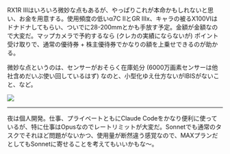 RX1R IIIはいろいろ微妙な点もあるが、やっぱりこれが本命かもしれないと思い、お金を用意する。使用頻度の低いα7C IIとGR IIIx、キャラの被るX100VIはドナドナしてもらい、ついでに28-200mmとかも手放す予定。金額が金額なので大変だ。マップカメラで予約するなら (クレカの実績にならないが) ポイント受け取りで、通常の優待券 + 株主優待券でかなりの額を上乗せできるのが助かる。

微妙な点というのは、センサーがおそらく在庫処分 (6000万画素センサーは他社含めだいぶ使い回しているはず) なのと、小型化ゆえ仕方ないがIBISがないこと、など。

![](https://photos.old.apkas.net/medium/202507/20250716-3X000566.webp)

---

夜は個人開発。仕事、プライベートともにClaude Codeをかなり便利に使っているが、特に仕事はOpusなのでレートリミットが大変だ。Sonnetでも通常のタスクでそれほど問題がないかつ、使用量が断然違う感覚なので、MAXプランだとしてもSonnetに寄せることを考えてもいいかもな〜。
